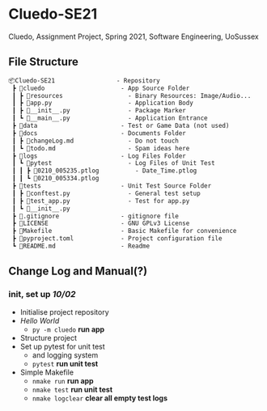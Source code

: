 # Cluedo-SE21

Cluedo, Assignment Project, Spring 2021, Software Engineering, UoSussex

## File Structure

```markdown
📦Cluedo-SE21                 - Repository
 ┣ 📂cluedo                     - App Source Folder
 ┃ ┣ 📂resources                  - Binary Resources: Image/Audio...
 ┃ ┣ 📜app.py                     - Application Body
 ┃ ┣ 📜__init__.py                - Package Marker
 ┃ ┗ 📜__main__.py                - Application Entrance
 ┣ 📂data                       - Test or Game Data (not used)
 ┣ 📂docs                       - Documents Folder
 ┃ ┣ 📜changeLog.md               - Do not touch
 ┃ ┗ 📜todo.md                    - Spam ideas here
 ┣ 📂logs                       - Log Files Folder
 ┃ ┗ 📂pytest                     - Log Files of Unit Test
 ┃ ┃ ┣ 📜0210_005235.ptlog          - Date_Time.ptlog
 ┃ ┃ ┗ 📜0210_005334.ptlog
 ┣ 📂tests                      - Unit Test Source Folder
 ┃ ┣ 📜conftest.py                - General test setup
 ┃ ┣ 📜test_app.py                - Test for app.py
 ┃ ┗ 📜__init__.py
 ┣ 📜.gitignore                 - gitignore file
 ┣ 📜LICENSE                    - GNU GPLv3 License
 ┣ 📜Makefile                   - Basic Makefile for convenience
 ┣ 📜pyproject.toml             - Project configuration file
 ┗ 📜README.md                  - Readme
```

## Change Log and Manual(?)

### init, set up *10/02*

- Initialise project repository
- *Hello World*
  - `py -m cluedo` **run app**
- Structure project
- Set up pytest for unit test
  - and logging system
  - `pytest` **run unit test**
- Simple Makefile
  - `nmake run` **run app**
  - `nmake test` **run unit test**
  - `nmake logclear` **clear all empty test logs**
